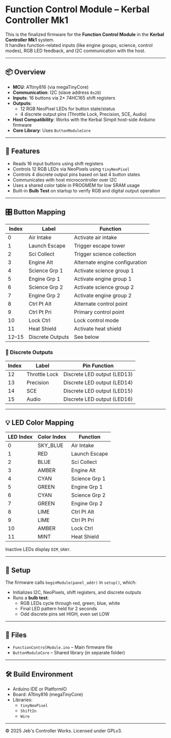 # Function Control Module – Kerbal Controller Mk1

This is the finalized firmware for the **Function Control Module** in the **Kerbal Controller Mk1** system.  
It handles function-related inputs (like engine groups, science, control modes), RGB LED feedback, and I2C communication with the host.

---

## 📦 Overview

- **MCU**: ATtiny816 (via megaTinyCore)
- **Communication**: I2C (slave address `0x28`)
- **Inputs**: 16 buttons via 2× 74HC165 shift registers
- **Outputs**:
  - 12 RGB NeoPixel LEDs for button state/status
  - 4 discrete output pins (Throttle Lock, Precision, SCE, Audio)
- **Host Compatibility**: Works with the Kerbal Simpit host-side Arduino firmware
- **Core Library**: Uses `ButtonModuleCore`

---

## 🚀 Features

- Reads 16 input buttons using shift registers
- Controls 12 RGB LEDs via NeoPixels using `tinyNeoPixel`
- Controls 4 discrete output pins based on last 4 button states
- Communicates with host microcontroller over I2C
- Uses a shared color table in PROGMEM for low SRAM usage
- Built-in **Bulb Test** on startup to verify RGB and digital output operation

---

## 🎛 Button Mapping

| Index | Label           | Function                          |
|-------|------------------|-----------------------------------|
| 0     | Air Intake       | Activate air intake               |
| 1     | Launch Escape    | Trigger escape tower              |
| 2     | Sci Collect      | Trigger science collection        |
| 3     | Engine Alt       | Alternate engine configuration    |
| 4     | Science Grp 1    | Activate science group 1          |
| 5     | Engine Grp 1     | Activate engine group 1           |
| 6     | Science Grp 2    | Activate science group 2          |
| 7     | Engine Grp 2     | Activate engine group 2           |
| 8     | Ctrl Pt Alt      | Alternate control point           |
| 9     | Ctrl Pt Pri      | Primary control point             |
| 10    | Lock Ctrl        | Lock control mode                 |
| 11    | Heat Shield      | Activate heat shield              |
| 12–15 | Discrete Outputs | See below                         |

### 🔌 Discrete Outputs

| Index | Label        | Pin Function |
|-------|--------------|--------------|
| 12    | Throttle Lock    | Discrete LED output (LED13)       |
| 13    | Precision        | Discrete LED output (LED14)       |
| 14    | SCE              | Discrete LED output (LED15)       |
| 15    | Audio            | Discrete LED output (LED16)       |


---

## 💡 LED Color Mapping

| LED Index | Color Index   | Function         |
|-----------|----------------|------------------|
| 0         | SKY_BLUE       | Air Intake       |
| 1         | RED            | Launch Escape    |
| 2         | BLUE           | Sci Collect      |
| 3         | AMBER          | Engine Alt       |
| 4         | CYAN           | Science Grp 1    |
| 5         | GREEN          | Engine Grp 1     |
| 6         | CYAN           | Science Grp 2    |
| 7         | GREEN          | Engine Grp 2     |
| 8         | LIME           | Ctrl Pt Alt      |
| 9         | LIME           | Ctrl Pt Pri      |
| 10        | AMBER          | Lock Ctrl        |
| 11        | MINT           | Heat Shield      |

Inactive LEDs display `DIM_GRAY`.

---

## 🔧 Setup

The firmware calls `beginModule(panel_addr)` in `setup()`, which:

- Initializes I2C, NeoPixels, shift registers, and discrete outputs
- Runs a **bulb test**:
  - RGB LEDs cycle through red, green, blue, white  
  - Final LED pattern held for 2 seconds  
  - Odd discrete pins set HIGH, even set LOW

---

## 📂 Files

- `FunctionControlModule.ino` – Main firmware file
- `ButtonModuleCore` – Shared library (in separate folder)

---

## 🛠 Build Environment

- Arduino IDE or PlatformIO
- Board: ATtiny816 (megaTinyCore)
- Libraries:
  - `tinyNeoPixel`
  - `ShiftIn`
  - `Wire`

---

© 2025 Jeb's Controller Works. Licensed under GPLv3.
